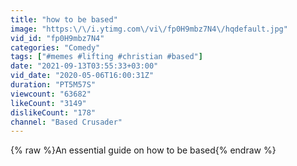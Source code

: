 ```yaml
---
title: "how to be based"
image: "https:\/\/i.ytimg.com\/vi\/fp0H9mbz7N4\/hqdefault.jpg"
vid_id: "fp0H9mbz7N4"
categories: "Comedy"
tags: ["#memes #lifting #christian #based"]
date: "2021-09-13T03:55:33+03:00"
vid_date: "2020-05-06T16:00:31Z"
duration: "PT5M57S"
viewcount: "63682"
likeCount: "3149"
dislikeCount: "178"
channel: "Based Crusader"
---
```

{% raw %}An essential guide on how to be based{% endraw %}
